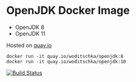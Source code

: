 # OpenJDK Docker Image

- OpenJDK 8
- OpenJDK 11

Hosted on [quay.io](https://quay.io/repository/woditschka/openjdk?tag=latest&tab=tags) 
```
docker run -it quay.io/woditschka/openjdk:8
docker run -it quay.io/woditschka/openjdk:10
```

[![Build Status](https://travis-ci.org/woditschka-os/docker-openjdk.svg?branch=master)](https://travis-ci.org/woditschka-os/docker-openjdk)
